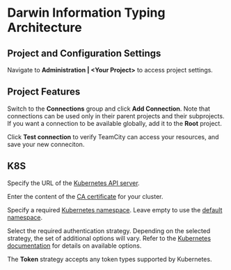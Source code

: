# Darwin Information Typing Architecture

## Project and Configuration Settings

<snippet id="open-project-settings">Navigate to <b>Administration | &lt;Your Project&gt;</b> to access project settings.</snippet>


## Project Features

<snippet id="create-new-connection">Switch to the <b>Connections</b> group and click <b>Add Connection</b>. Note that connections can be used only in their parent projects and their subprojects. If you want a connection to be available globally, add it to the <b>Root</b> project.</snippet>

<snippet id="test-and-save-connection">Click <b>Test connection</b> to verify TeamCity can access your resources, and save your new conneciton.</snippet>


## K8S

<snippet id="kubernetes-settings-api-server-url">Specify the URL of the <a href="https://kubernetes.io/docs/concepts/overview/components/#kube-apiserver">Kubernetes API server</a>.</snippet>

<snippet id="kubernetes-settings-certificate-authority">Enter the content of the <a href="https://kubernetes.io/docs/concepts/cluster-administration/certificates/">CA certificate</a> for your cluster.</snippet>


<snippet id="kubernetes-settings-namespace">Specify a required <a href="https://kubernetes.io/docs/concepts/overview/working-with-objects/namespaces/">Kubernetes namespace</a>. Leave empty to use the <a href="https://kubernetes.io/docs/concepts/overview/working-with-objects/namespaces/#viewing-namespaces">default namespace</a>.</snippet>

<snippet id="kubernetes-settings-auth-strategy">

Select the required authentication strategy. Depending on the selected strategy, the set of additional options will vary. Refer to the <a href="https://kubernetes.io/docs/reference/access-authn-authz/authentication/#authentication-strategies">Kubernetes documentation</a> for details on available options.

<note>The <b>Token</b> strategy accepts any token types supported by Kubernetes.</note>

</snippet>